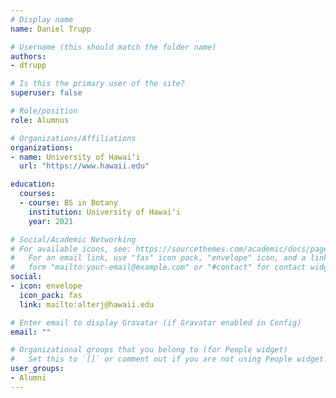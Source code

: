 ```yaml
---
# Display name
name: Daniel Trupp

# Username (this should match the folder name)
authors:
- dtrupp

# Is this the primary user of the site?
superuser: false

# Role/position
role: Alumnus

# Organizations/Affiliations
organizations:
- name: University of Hawaiʻi
  url: "https://www.hawaii.edu"

education:
  courses:
  - course: BS in Botany
    institution: University of Hawaiʻi
    year: 2021

# Social/Academic Networking
# For available icons, see: https://sourcethemes.com/academic/docs/page-builder/#icons
#   For an email link, use "fas" icon pack, "envelope" icon, and a link in the
#   form "mailto:your-email@example.com" or "#contact" for contact widget.
social:
- icon: envelope
  icon_pack: fas
  link: mailto:alterj@hawaii.edu

# Enter email to display Gravatar (if Gravatar enabled in Config)
email: ""

# Organizational groups that you belong to (for People widget)
#   Set this to `[]` or comment out if you are not using People widget.
user_groups:
- Alumni
---
```


